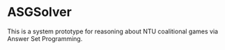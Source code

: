 # ASGSolver
This is a system prototype for reasoning about NTU coalitional games via Answer Set Programming.
